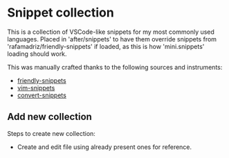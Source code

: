 # Snippet collection

This is a collection of VSCode-like snippets for my most commonly used languages.
Placed in 'after/snippets' to have them override snippets from 'rafamadriz/friendly-snippets' if loaded, as this is how 'mini.snippets' loading should work.

This was manually crafted thanks to the following sources and instruments:

- [friendly-snippets](https://github.com/rafamadriz/friendly-snippets)
- [vim-snippets](https://github.com/honza/vim-snippets)
- [convert-snippets](https://github.com/VincentCordobes/convert-snippets)

## Add new collection

Steps to create new collection:

- Create and edit file using already present ones for reference.
